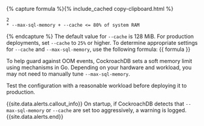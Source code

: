 {% capture formula %}{% include_cached copy-clipboard.html %}<div class="highlight"><pre><code class="language-none" data-lang="none">2 * --max-sql-memory + --cache &lt;= 80% of system RAM
</code></pre></div>
{% endcapture %}
The default value for `--cache` is 128 MiB. For production deployments, set `--cache` to `25%` or higher. To determine appropriate settings for `--cache` and `--max-sql-memory`, use the following formula: {{ formula }}

To help guard against OOM events, CockroachDB sets a soft memory limit using mechanisms in Go. Depending on your hardware and workload, you may not need to manually tune `--max-sql-memory`.

Test the configuration with a reasonable workload before deploying it to production.

{{site.data.alerts.callout_info}}
On startup, if CockroachDB detects that `--max-sql-memory` or `--cache` are set too aggressively, a warning is logged.
{{site.data.alerts.end}}
